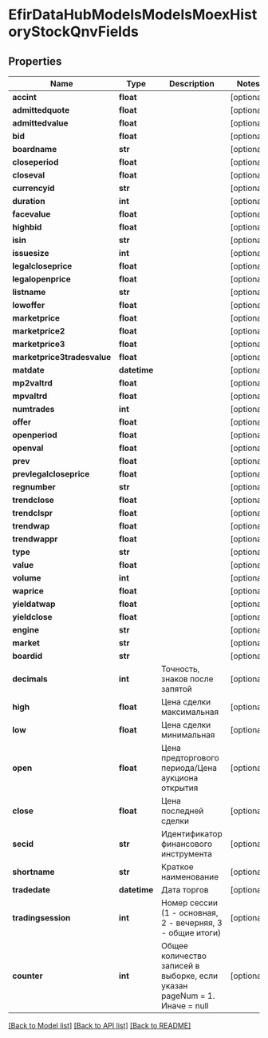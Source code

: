 # EfirDataHubModelsModelsMoexHistoryStockQnvFields

## Properties
Name | Type | Description | Notes
------------ | ------------- | ------------- | -------------
**accint** | **float** |  | [optional] 
**admittedquote** | **float** |  | [optional] 
**admittedvalue** | **float** |  | [optional] 
**bid** | **float** |  | [optional] 
**boardname** | **str** |  | [optional] 
**closeperiod** | **float** |  | [optional] 
**closeval** | **float** |  | [optional] 
**currencyid** | **str** |  | [optional] 
**duration** | **int** |  | [optional] 
**facevalue** | **float** |  | [optional] 
**highbid** | **float** |  | [optional] 
**isin** | **str** |  | [optional] 
**issuesize** | **int** |  | [optional] 
**legalcloseprice** | **float** |  | [optional] 
**legalopenprice** | **float** |  | [optional] 
**listname** | **str** |  | [optional] 
**lowoffer** | **float** |  | [optional] 
**marketprice** | **float** |  | [optional] 
**marketprice2** | **float** |  | [optional] 
**marketprice3** | **float** |  | [optional] 
**marketprice3tradesvalue** | **float** |  | [optional] 
**matdate** | **datetime** |  | [optional] 
**mp2valtrd** | **float** |  | [optional] 
**mpvaltrd** | **float** |  | [optional] 
**numtrades** | **int** |  | [optional] 
**offer** | **float** |  | [optional] 
**openperiod** | **float** |  | [optional] 
**openval** | **float** |  | [optional] 
**prev** | **float** |  | [optional] 
**prevlegalcloseprice** | **float** |  | [optional] 
**regnumber** | **str** |  | [optional] 
**trendclose** | **float** |  | [optional] 
**trendclspr** | **float** |  | [optional] 
**trendwap** | **float** |  | [optional] 
**trendwappr** | **float** |  | [optional] 
**type** | **str** |  | [optional] 
**value** | **float** |  | [optional] 
**volume** | **int** |  | [optional] 
**waprice** | **float** |  | [optional] 
**yieldatwap** | **float** |  | [optional] 
**yieldclose** | **float** |  | [optional] 
**engine** | **str** |  | [optional] 
**market** | **str** |  | [optional] 
**boardid** | **str** |  | [optional] 
**decimals** | **int** | Точность, знаков после запятой | [optional] 
**high** | **float** | Цена сделки максимальная | [optional] 
**low** | **float** | Цена сделки минимальная | [optional] 
**open** | **float** | Цена предторгового периода/Цена аукциона открытия | [optional] 
**close** | **float** | Цена последней сделки | [optional] 
**secid** | **str** | Идентификатор финансового инструмента | [optional] 
**shortname** | **str** | Краткое наименование | [optional] 
**tradedate** | **datetime** | Дата торгов | [optional] 
**tradingsession** | **int** | Номер сессии (1 - основная, 2 - вечерняя, 3 - общие итоги) | [optional] 
**counter** | **int** | Общее количество записей в выборке, если указан pageNum &#x3D; 1. Иначе &#x3D; null | [optional] 

[[Back to Model list]](../README.md#documentation-for-models) [[Back to API list]](../README.md#documentation-for-api-endpoints) [[Back to README]](../README.md)

